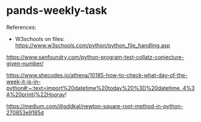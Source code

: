 # pands-weekly-task


References:
 - W3schools on files:  https://www.w3schools.com/python/python_file_handling.asp
 
https://www.sanfoundry.com/python-program-test-collatz-conjecture-given-number/


https://www.shecodes.io/athena/10185-how-to-check-what-day-of-the-week-it-is-in-python#:~:text=import%20datetime%20today%20%3D%20datetime.,4%3A%20print(%22Hooray!

https://medium.com/@sddkal/newton-square-root-method-in-python-270853e9185d


